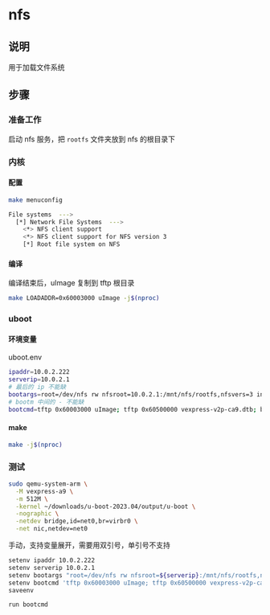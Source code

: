 # nfs

## 说明

用于加载文件系统

## 步骤

### 准备工作

启动 nfs 服务，把 `rootfs` 文件夹放到 nfs 的根目录下

### 内核

#### 配置

```sh
make menuconfig
```

```sh
File systems  --->
  [*] Network File Systems  --->
    <*> NFS client support
    <*> NFS client support for NFS version 3
    [*] Root file system on NFS
```

#### 编译

编译结束后，uImage 复制到 tftp 根目录

```sh
make LOADADDR=0x60003000 uImage -j$(nproc)
```

### uboot

#### 环境变量

uboot.env

```sh
ipaddr=10.0.2.222
serverip=10.0.2.1
# 最后的 ip 不能缺
bootargs=root=/dev/nfs rw nfsroot=10.0.2.1:/mnt/nfs/rootfs,nfsvers=3 init=/linuxrc console=ttyAMA0 ip=10.0.2.222
# bootm 中间的 - 不能缺
bootcmd=tftp 0x60003000 uImage; tftp 0x60500000 vexpress-v2p-ca9.dtb; bootm 0x60003000 - 0x60500000
```

#### make

```sh
make -j$(nproc)
```

### 测试

```sh
sudo qemu-system-arm \
  -M vexpress-a9 \
  -m 512M \
  -kernel ~/downloads/u-boot-2023.04/output/u-boot \
  -nographic \
  -netdev bridge,id=net0,br=virbr0 \
  -net nic,netdev=net0
```

手动，支持变量展开，需要用双引号，单引号不支持

```sh
setenv ipaddr 10.0.2.222
setenv serverip 10.0.2.1
setenv bootargs "root=/dev/nfs rw nfsroot=${serverip}:/mnt/nfs/rootfs,nfsvers=3 init=/linuxrc console=ttyAMA0 ip=${ipaddr}"
setenv bootcmd 'tftp 0x60003000 uImage; tftp 0x60500000 vexpress-v2p-ca9.dtb; bootm 0x60003000 - 0x60500000'
saveenv

run bootcmd
```
